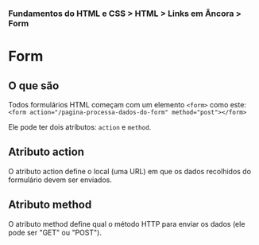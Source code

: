 ### Fundamentos do HTML e CSS > HTML > Links em Âncora > Form

# Form

## O que são
Todos formulários HTML começam com um elemento `<form>` como este:
`<form action="/pagina-processa-dados-do-form" method="post"></form>`

Ele pode ter dois atributos: `action` e `method`.

## Atributo action
O atributo action define o local (uma URL) em que os dados recolhidos do formulário devem ser enviados.

## Atributo method
O atributo method define qual o método HTTP para enviar os dados (ele pode ser "GET" ou "POST").
